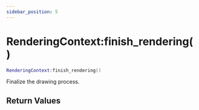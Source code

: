 ```yaml
---
sidebar_position: 5
---
```


# RenderingContext:finish_rendering()
```lua
RenderingContext:finish_rendering()
```
Finalize the drawing process.


## Return Values
